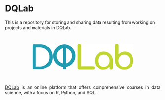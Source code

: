 # DQLab
This is a repository for storing and sharing data resulting from working on projects and materials in DQLab.

<br />

<p align="center">
  <a href="https://dqlab.id/"><img src="README/DQLab-logo.png"></a>
</p>

<br />

<p align="justify">
  <a href="https://dqlab.id/">DQLab</a> is an online platform that offers comprehensive courses in data science, with a focus on R, Python, and SQL.
</p>
